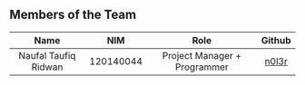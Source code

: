 ## Members of the Team
<div align="center">

| Name | NIM | Role | Github|
| :---: | :---: | :---: | :---: |
| Naufal Taufiq Ridwan     | 120140044 | Project Manager + Programmer | [n0l3r](https://github.com/n0l3r) |

</div>